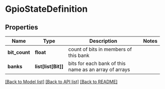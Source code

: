# GpioStateDefinition


## Properties
Name | Type | Description | Notes
------------ | ------------- | ------------- | -------------
**bit_count** | **float** | count of bits in members of this bank | 
**banks** | **list[list[Bit]]** | bits for each bank of this name as an array of arrays | 

[[Back to Model list]](../README.md#documentation-for-models) [[Back to API list]](../README.md#documentation-for-api-endpoints) [[Back to README]](../README.md)


